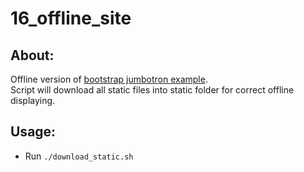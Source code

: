 # 16_offline_site

## About:

Offline version of [bootstrap jumbotron example](http://getbootstrap.com/examples/jumbotron/).  
Script will download all static files into static folder for correct offline displaying.

## Usage:

 - Run `./download_static.sh`
